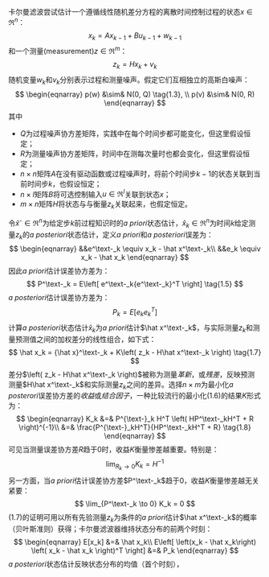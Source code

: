 卡尔曼滤波尝试估计一个遵循线性随机差分方程的离散时间控制过程的状态$x \in \Re^n$：
$$
x_k = Ax_{k-1} + Bu_{k-1} + w_{k-1} \tag{1.1}
$$
和一个测量(measurement)$z \in \Re^m$：
$$
z_k = Hx_k + v_k \tag{1.2}
$$
随机变量$w_k$和$v_k$分别表示过程和测量噪声。假定它们互相独立的高斯白噪声：
$$
\begin{eqnarray}
p(w) &\sim& N(0, Q) \tag{1.3}, \\
p(v) &\sim&  N(0, R)
\end{eqnarray}
$$
其中

- $Q$为过程噪声协方差矩阵，实践中在每个时间步都可能变化，但这里假设恒定；
- $R$为测量噪声协方差矩阵，时间中在测每次量时也都会变化，但这里假设恒定；
- $n\times n$矩阵$A$在没有驱动函数或过程噪声时，将前个时间步$k-1$的状态关联到当前时间步$k$，也假设恒定；
- $n \times l$矩阵$B$将可选控制输入$u \in \Re^l$关联到状态$x$；
- $m \times n$矩阵$H$将状态与与衡量$z_k$关联起来，也假定恒定。

令$\hat x^\text{-} \in \Re^n$为给定步$k$前过程知识时的*a priori*状态估计，$\hat x_k \in \Re^n$为时间$k$给定测量$z_k$的*a posteriori*状态估计，定义*a priori*和*a posteriori*误差为：
$$
\begin{eqnarray}
&&e^\text-_k \equiv x_k - \hat x^\text-_k\\
&&e_k \equiv x_k - \hat x_k
\end{eqnarray}
$$
因此*a priori*估计误差协方差为：
$$
P^\text-_k = E\left[ e^\text-_k{e^\text-_k}^T \right] \tag{1.5}
$$
*a posteriori*估计误差协方差为：
$$
P_k = E\left[ e_ke^T_k \right] \tag{1.6}
$$
计算*a posteriori*状态估计$\hat x_k$为*a priori*估计$\hat x^\text-_k$，与实际测量$z_k$和测量预测值之间的加权差分的线性组合，如下式：
$$
\hat x_k = {\hat x}^\text-_k + K\left( z_k - H\hat x^\text-_k \right) \tag{1.7}
$$
差分$\left( z_k - H\hat x^\text-_k \right)$被称为测量*革新*，或*残差*，反映预测测量$H\hat x^\text-_k$和实际测量$z_k$之间的差异。选择$n\times m$为最小化*a posterori*误差协方差的*收益*或*结合因子*，一种比较流行的最小化(1.6)的结果$K$形式为：
$$
\begin{eqnarray}
K_k
&=& P^{\text-}_k H^T \left( HP^\text-_kH^T + R \right)^{-1}\\
&=& \frac{P^{\text-}_kH^T}{HP^\text-_kH^T + R} \tag{1.8}
\end{eqnarray}
$$
可见当测量误差协方差$R$趋于0时，收益$K$衡量惨差越重要。特别是：
$$
\lim_{R_k \to 0} K_k = H^{-1}
$$
另一方面，当*a priori*估计误差协方差$P^\text-_k$趋于0，收益$K$衡量惨差越无关紧要：
$$
\lim_{P^\text-_k \to 0} K_k = 0
$$
(1.7)的证明可用以所有先验测量$z_k$为条件的*a priori*估计$\hat x^\text-_k$的概率（贝叶斯准则）获得；卡尔曼滤波器维持状态分布的前两个时刻：
$$
\begin{eqnarray}
E[x_k] &=& \hat x_k\\
E\left[ \left(x_k - \hat x_k\right) \left( x_k - \hat x_k \right)^T \right] &=& P_k
\end{eqnarray}
$$
*a posteriori*状态估计反映状态分布的均值（首个时刻），